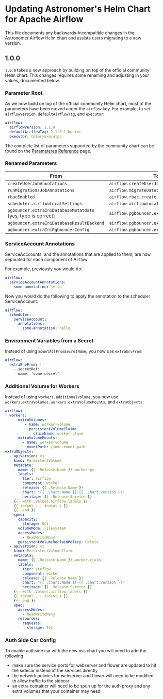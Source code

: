 # Updating Astronomer's Helm Chart for Apache Airflow

This file documents any backwards-incompatible changes in the Astronomer Airflow Helm chart and
assists users migrating to a new version.

## 1.0.0

`1.0.0` takes a new approach by building on top of the official community Helm chart. This changes requires some renaming and adjusting in your values, documented below.

### Parameter Root

As we now build on top of the official community Helm chart, most of the parameters have been moved under the `airflow` key.
For example, to set `airflowVersion`, `defaultAirflowTag`, and `executor`:

```yaml
airflow:
  airflowVersion: 2.1.0
  defaultAirflowTag: 2.1.0-1-buster
  executor: CeleryExecutor
```

The complete list of parameters supported by the community chart can be found on the [Parameteres Reference](https://airflow.apache.org/docs/helm-chart/stable/parameters-ref.html) page.

### Renamed Parameters

| From                                                         | To                                       |
| ------------------------------------------------------------ | ---------------------------------------- |
| `createUserJobAnnotations`                                   | `airflow.createUserJob.annotations`      |
| `runMigrationsJobAnnotations`                                | `airflow.migrateDatabaseJob.annotations` |
| `rbacEnabled`                                                | `airflow.rbac.create`                    |
| `scheduler.airflowLocalSettings`                             | `airflow.airflowLocalSettings`           |
| `pgbouncer.extraIniDatabaseMetatdata` (yes, typo is correct) | `airflow.pgbouncer.extaIniMetadata`      |
| `pgbouncer.extraIniDatabaseResultBackend`                    | `airflow.pgbouncer.extaIniResultBackend` |
| `pgbouncer.extraIniPgbouncerConfig`                          | `airflow.pgbouncer.extaIni`              |

### ServiceAccount Annotations

ServiceAcccounts, and the annotations that are applied to them, are now separated for each component of Airflow.

For example, previously you would do:

```yaml
airflow:
  serviceAccountAnnotations:
    some-annotation: hello
```

Now you would do the following to apply the annotation to the scheduler ServiceAccount:

```yaml
airflow:
  scheduler:
    serviceAccount:
      annotations:
        some-annotation: hello
```

### Environment Variables from a Secret

Instead of using `mountAllFromSecretName`, you now use `extraEnvFrom`:

```yaml
airflow:
  extraEnvFrom: |-
    - secretRef:
      name: 'some-secret'
```

### Additional Volume for Workers

Instead of using `workers.additionalVolume`, you now use `workers.extraVolumes`, `workers.extraVolumeMounts`, and `extraObjects`:

```yaml
airflow:
  workers:
      extraVolumes:
         - name: worker-volume
           persistentVolumeClaim:
             claimName: worker-claim
      extraVolumeMounts:
        - name: worker-volume
          mountPath: /some-mount-path
extraObjects:
  - apiVersion: v1
    kind: PersistentVolume
    metadata:
      name: {{ .Release.Name }}-worker-pv
      labels:
        tier: airflow
        component: worker
        release: {{ .Release.Name }}
        chart: "{{ .Chart.Name }}-{{ .Chart.Version }}"
        heritage: {{ .Release.Service }}
    {{- with .Values.airflow.labels }}
    {{ toYaml . | indent 4 }}
    {{- end }}
    spec:
      capacity:
        storage: 5Gi
      volumeMode: Filesystem
      accessModes:
        - ReadWriteMany
      persistentVolumeReclaimPolicy: Delete
  - apiVersion: v1
    kind: PersistentVolumeClaim
    metadata:
      name: {{ .Release.Name }}-worker-claim
      labels:
        tier: airflow
        component: worker
        release: {{ .Release.Name }}
        chart: "{{ .Chart.Name }}-{{ .Chart.Version }}"
        heritage: {{ .Release.Service }}
    {{- with .Values.airflow.labels }}
    {{ toYaml . | indent 4 }}
    {{- end }}
    spec:
      accessModes:
        - ReadWriteMany
      resources:
        requests:
          storage: 5Gi
```

### Auth Side Car Config

To enable authside car with the new oss chart you will need to add the following

- make sure the service ports for webserver and flower are updated to hit the sidecar instead of the services directly
- the network policies for webserver and flower will need to be modified to allow traffic to the sidecar
- an extra container will need to be spun up for the auth proxy and any extra volumes that your container may need
